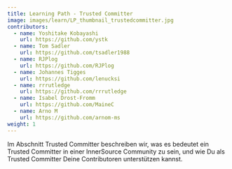 ```yaml
---
title: Learning Path - Trusted Committer
image: images/learn/LP_thumbnail_trustedcommitter.jpg
contributors:
  - name: Yoshitake Kobayashi
    url: https://github.com/ystk
  - name: Tom Sadler
    url: https://github.com/tsadler1988
  - name: RJPlog
    url: https://github.com/RJPlog
  - name: Johannes Tigges
    url: https://github.com/lenucksi
  - name: rrrutledge
    url: https://github.com/rrrutledge
  - name: Isabel Drost-Fromm
    url: https://github.com/MaineC
  - name: Arno M
    url: https://github.com/arnom-ms
weight: 1
---
```


Im Abschnitt Trusted Committer beschreiben wir, was es bedeutet ein Trusted Committer in einer InnerSource Community zu sein, und wie Du als Trusted Committer Deine Contributoren unterstützen kannst.
<!--- This file autogenerated from https://github.com/InnerSourceCommons/InnerSourceLearningPath/blob/master/scripts -->